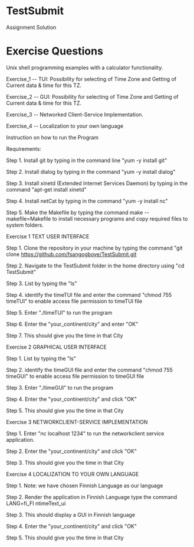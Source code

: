 TestSubmit
==========

Assignment Solution

Exercise Questions
====
Unix shell programming examples with a calculator functionality.

Exercise_1 -- TUI: Possibility for selecting of Time Zone and Getting of Current data & time for this TZ.

Exercise_2 -- GUI: Possibility for selecting of Time Zone and Getting of Current data & time for this TZ.

Exercise_3 -- Networked Client-Service Implementation.

Exercise_4 -- Localization to your own language


Instruction on how to run the Program

Requirements:

Step 1. Install git by typing in the command line "yum -y install git"

Step 2. Install dialog by typing in the command "yum -y install dialog"

Step 3. Install xinetd (Extended Internet Services Daemon) by typing in the command "apt-get install xinetd"

Step 4. Install netCat by typing in the command "yum -y install nc"

Step 5. Make the Makefile by typing the command make --makefile=Makefile to install necessary programs and copy required files to system folders.


Exercise 1 TEXT USER INTERFACE

Step 1. Clone the repository in your machine by typing the command "git clone https://github.com/fsangogboye/TestSubmit.git

Step 2. Navigate to the TestSubmit folder in the home directory using "cd TestSubmit"

Step 3. List by typing the "ls"

Step 4. identify the timeTUI file and enter the command "chmod 755 timeTUI" to enable access file permission to timeTUI file

Step 5. Enter "./timeTUI" to run the program

Step 6. Enter the "your_continent/city" and enter "OK"

Step 7. This should give you the time in that City


Exercise 2 GRAPHICAL USER INTERFACE

Step 1. List by typing the "ls"

Step 2. identify the timeGUI file and enter the command "chmod 755 timeGUI" to enable access file permission to timeGUI file

Step 3. Enter "./timeGUI" to run the program

Step 4. Enter the "your_continent/city" and click "OK"

Step 5. This should give you the time in that City


Exercise 3 NETWORKCLIENT-SERVICE IMPLEMENTATION

Step 1. Enter "nc localhost 1234" to run the networkclient service application.

Step 2. Enter the "your_continent/city" and click "OK"

Step 3. This should give you the time in that City


Exercise 4 LOCALIZATION TO YOUR OWN LANGUAGE

Step 1. Note: we have chosen Finnish Language as our language

Step 2. Render the application in Finnish Language type the command LANG=fi_FI ntimeText_ui

Step 3. This should display a GUI in Finnish language

Step 4. Enter the "your_continent/city" and click "OK"

Step 5. This should give you the time in that City





